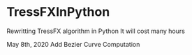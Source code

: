 # TressFXInPython
Rewritting TressFX algorithm in Python
It will cost many hours 

May 8th, 2020 Add Bezier Curve Computation
